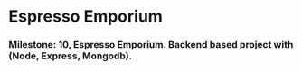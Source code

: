 # Espresso Emporium

### Milestone: 10, Espresso Emporium. Backend based project with (Node, Express, Mongodb).
